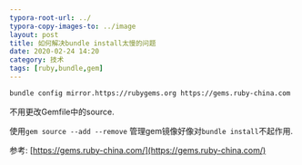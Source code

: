 ```yaml
---
typora-root-url: ../
typora-copy-images-to: ../image
layout: post
title: 如何解决bundle install太慢的问题
date: 2020-02-24 14:20
category: 技术
tags: [ruby,bundle,gem]
---
```




```sh
bundle config mirror.https://rubygems.org https://gems.ruby-china.com
```



不用更改Gemfile中的source.

使用`gem source --add --remove` 管理gem镜像好像对`bundle install`不起作用.



参考: [https://gems.ruby-china.com/](https://gems.ruby-china.com/)
